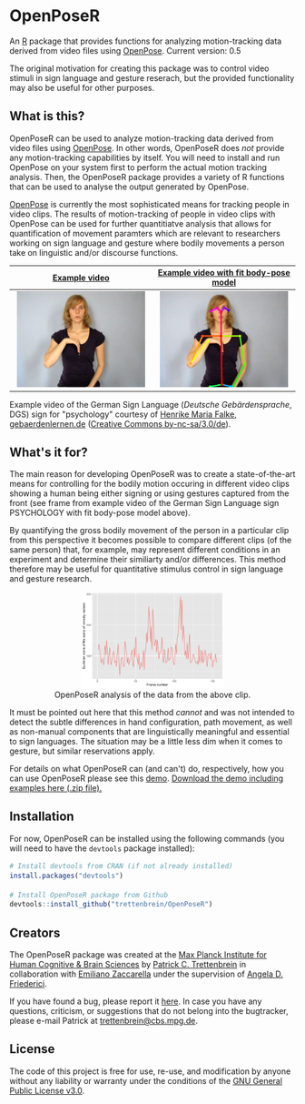 # OpenPoseR
An [R](https://www.r-project.org) package that provides functions for analyzing motion-tracking data derived from video files using [OpenPose](https://github.com/CMU-Perceptual-Computing-Lab/openpose). Current version: 0.5

The original motivation for creating this package was to control video stimuli in sign language and gesture reserach, but the provided functionality may also be useful for other purposes.

## What is this?

OpenPoseR can be used to analyze motion-tracking data derived from video files using [OpenPose](https://github.com/CMU-Perceptual-Computing-Lab/openpose). In other words, OpenPoseR does *not* provide any motion-tracking capabilities by itself. You will need to install and run OpenPose on your system first to perform the actual motion tracking analysis. Then, the OpenPoseR package provides a variety of R functions that can be used to analyse the output generated by OpenPose.

[OpenPose](https://github.com/CMU-Perceptual-Computing-Lab/openpose) is currently the most sophisticated means for tracking people in video clips. The results of motion-tracking of people in video clips with OpenPose can be used for further quantitiatve analysis that allows for quantification of movement paramters which are relevant to researchers working on sign language and gesture where bodily movements a person take on linguistic and/or discourse functions. 

[Example video](demo/data/psychologie.mp4)  |  [Example video with fit body-pose model](doc/examples_body25/psychologie_body25.mp4)
:-------------------------:|:-------------------------:
<img src="doc/psychologie.png" width="95%" /> | <img src="doc/psychologie_body25.png" width="95%" />

Example video of the German Sign Language (*Deutsche Gebärdensprache*, DGS) sign for "psychology" courtesy of [Henrike Maria Falke, gebaerdenlernen.de](http://www.gebaerdenlernen.de/index.php?article_id=88) ([Creative Commons by-nc-sa/3.0/de](https://creativecommons.org/licenses/by-nc-sa/3.0/de/)).


## What's it for?

The main reason for developing OpenPoseR was to create a state-of-the-art means for controlling for the bodily motion occuring in different video clips showing a human being either signing or using gestures captured from the front (see frame from example video of the German Sign Language sign PSYCHOLOGY with fit body-pose model above).

By quantifying the gross bodily movement of the person in a particular clip from this perspective it becomes possible to compare different clips (of the same person) that, for example, may represent different conditions in an experiment and determine their similiarty and/or differences. This method therefore may be useful for quantitative stimulus control in sign language and gesture research. <!-- See [here]() for an example.-->

<p align="center">
<img width="50%" src="doc/psychologie_timeseries.png" /><br />
OpenPoseR analysis of the data from the above clip.
</p>

It must be pointed out here that this method *cannot* and was not intended to detect the subtle differences in hand configuration, path movement, as well as non-manual components that are linguistically meaningful and essential to sign languages. The situation may be a little less dim when it comes to gesture, but similar reservations apply.

For details on what OpenPoseR can (and can't) do, respectively, how you can use OpenPoseR please see this [demo](demo/demo.pdf). [Download the demo including examples here (.zip file).](demo.zip)

## Installation  

For now, OpenPoseR can be installed using the following commands (you will need to have the ``devtools`` package installed):

```r
# Install devtools from CRAN (if not already installed)
install.packages("devtools")

# Install OpenPoseR package from Github
devtools::install_github("trettenbrein/OpenPoseR")
```

## Creators

The OpenPoseR package was created at the [Max Planck Institute for Human Cognitive & Brain Sciences](https://www.cbs.mpg.de) by [Patrick C. Trettenbrein](http://trettenbrein.biolinguistics.eu) in collaboration with [Emiliano Zaccarella](https://www.cbs.mpg.de/employees/zaccarella) under the supervision of [Angela D. Friederici](https://www.cbs.mpg.de/employees/friederici).

If you have found a bug, please report it [here](https://github.com/trettenbrein/OpenPoseR/issues). In case you have any questions, criticism, or suggestions that do not belong into the bugtracker, please e-mail Patrick at [trettenbrein@cbs.mpg.de](mailto:trettenbrein@cbs.mpg.de).

## License

The code of this project is free for use, re-use, and modification by anyone without any liability or warranty under the conditions of the [GNU General Public License v3.0](https://github.com/trettenbrein/OpenPoseR/blob/master/LICENSE).
